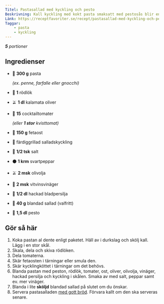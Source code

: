 ```yaml
---
Titel: Pastasallad med kyckling och pesto
Beskrivning: Kall kyckling med kokt pasta smaksatt med pestosås blir enkel och god pastasallad.
Länk: https://receptfavoriter.se/recept/pastasallad-med-kyckling-och-pesto.html
Taggar:
    - pasta
    - kyckling
---
```


_**5** portioner_

## Ingredienser

- 🌾 **300 g** pasta

    _(ex. penne, farfalle eller gnocchi)_

- :onion: **1** rödlök
- :olive: **1 dl** kalamata oliver
- :tomato: **15** cocktailtomater

    _(eller **1 stor** kvisttomat)_

- :cheese: **150 g** fetaost
- :poultry_leg: färdiggrillad salladskyckling
- :salt: **1/2 tsk** salt
- :black_circle: **1 krm** svartpeppar
- :olive: **2 msk** olivolja
- :clinking_glasses: **2 msk** vitvinsvinäger
- :herb: **1/2 dl** hackad bladpersilja
- :leafy_green: **40 g** blandad sallad (valfritt)
- :leaves: **1,5 dl** pesto

## Gör så här

1. Koka pastan al dente enligt paketet. Häll av i durkslag och skölj kall. Lägg i en stor skål.
2. Skala, dela och skiva rödlöken.
3. Dela tomaterna.
4. Skär fetaosten i tärningar eller smula den.
5. Skär kycklingköttet i tärningar om det behövs.
6. Blanda pastan med peston, rödlök, tomater, ost, oliver, olivolja, vinäger, hackad persilja och kyckling i skålen. Smaka av med salt, peppar samt ev. mer vinäger.
7. Blanda i lite **sköljd** blandad sallad på slutet om du önskar.
8. Servera pastasalladen [med gott bröd](/Det-fantastiska-brödet.md). Förvara kallt om den ska serveras senare.
